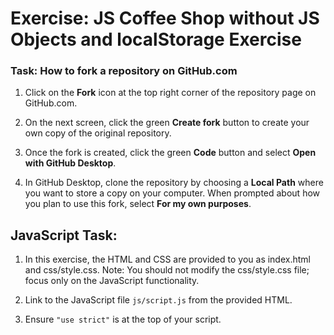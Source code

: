 # Exercise: JS Coffee Shop without JS Objects and localStorage Exercise


### Task: How to fork a repository on GitHub.com

1. Click on the **Fork** icon at the top right corner of the repository page on GitHub.com.

2. On the next screen, click the green **Create fork** button to create your own copy of the original repository.

3. Once the fork is created, click the green **Code** button and select **Open with GitHub Desktop**.

4. In GitHub Desktop, clone the repository by choosing a **Local Path** where you want to store a copy on your computer. When prompted about how you plan to use this fork, select **For my own purposes**.


## JavaScript Task:

1. In this exercise, the HTML and CSS are provided to you as index.html and css/style.css.
Note: You should not modify the css/style.css file; focus only on the JavaScript functionality.

2. Link to the JavaScript file `js/script.js` from the provided HTML.

3. Ensure `"use strict"` is at the top of your script.
